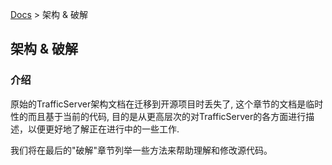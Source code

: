 
[Docs](/portl4t/trafficserver-doc-zh/blob/master/README.md) > 架构 & 破解

## 架构 & 破解

### 介绍

原始的TrafficServer架构文档在迁移到开源项目时丢失了, 这个章节的文档是临时性的而且基于当前的代码, 目的是从更高层次的对TrafficServer的各方面进行描述，以便更好地了解正在进行中的一些工作.

我们将在最后的"破解"章节列举一些方法来帮助理解和修改源代码。

